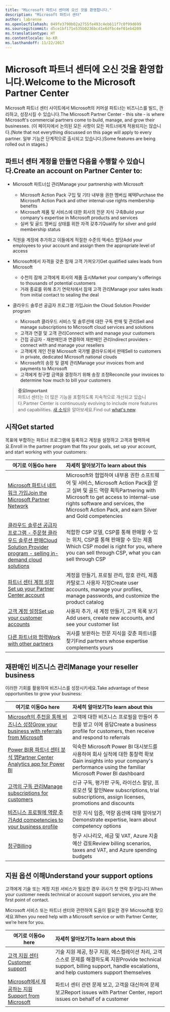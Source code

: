 ```yaml
---
title: "Microsoft 파트너 센터에 오신 것을 환영합니다."
description: "Microsoft 파트너 센터"
author: labrenne
ms.openlocfilehash: 049fe3790b02a2755fe493c4eb611f7c0f99d699
ms.sourcegitcommit: d5ce1bf171e535b0236bcd1e6dfbc4ef01ebd209
ms.translationtype: HT
ms.contentlocale: ko-KR
ms.lasthandoff: 11/22/2017
---
```

# <a name="welcome-to-the-microsoft-partner-center"></a><span data-ttu-id="7c133-103">Microsoft 파트너 센터에 오신 것을 환영합니다.</span><span class="sxs-lookup"><span data-stu-id="7c133-103">Welcome to the Microsoft Partner Center</span></span>

<span data-ttu-id="7c133-104">Microsoft 파트너 센터 사이트에서 Microsoft의 커머셜 파트너는 비즈니스를 빌드, 관리하고, 성장시킬 수 있습니다.</span><span class="sxs-lookup"><span data-stu-id="7c133-104">The Microsoft Partner Center - this site - is where Microsoft's commercial partners come to build, manage, and grow their businesses.</span></span> <span data-ttu-id="7c133-105">(이 페이지에서 논의된 모든 사항이 모든 파트너에게 적용되지는 않습니다.</span><span class="sxs-lookup"><span data-stu-id="7c133-105">(Note that not everything discussed on this page will apply to every partner.</span></span> <span data-ttu-id="7c133-106">일부 기능은 단계적으로 출시되고 있습니다.)</span><span class="sxs-lookup"><span data-stu-id="7c133-106">Some features are being rolled out in stages.)</span></span>

## <a name="create-an-account-on-partner-center-to"></a><span data-ttu-id="7c133-107">파트너 센터 계정을 만들면 다음을 수행할 수 있습니다.</span><span class="sxs-lookup"><span data-stu-id="7c133-107">Create an account on Partner Center to:</span></span>

-   <span data-ttu-id="7c133-108">Microsoft 파트너십 관리</span><span class="sxs-lookup"><span data-stu-id="7c133-108">Manage your partnership with Microsoft</span></span>
    -   <span data-ttu-id="7c133-109">Microsoft Action Pack 구입 및 기타 내부용 권한 멤버십 혜택</span><span class="sxs-lookup"><span data-stu-id="7c133-109">Purchase the Microsoft Action Pack and other internal-use rights membership benefits</span></span> 
    -   <span data-ttu-id="7c133-110">Microsoft 제품 및 서비스에 대한 회사의 전문 지식 구축</span><span class="sxs-lookup"><span data-stu-id="7c133-110">Build your company's expertise in Microsoft products and services</span></span>
    -   <span data-ttu-id="7c133-111">실버 및 골드 멤버십 상태를 위한 자격 갖추기</span><span class="sxs-lookup"><span data-stu-id="7c133-111">Qualify for silver and gold membership status</span></span>

-   <span data-ttu-id="7c133-112">직원을 계정에 추가하고 이들에게 적절한 수준의 액세스 할당</span><span class="sxs-lookup"><span data-stu-id="7c133-112">Add your employees to your account and assign them the appropriate level of access</span></span>

-   <span data-ttu-id="7c133-113">Microsoft에서 자격을 갖춘 잠재 고객 가져오기</span><span class="sxs-lookup"><span data-stu-id="7c133-113">Get qualified sales leads from Microsoft</span></span> 
    -   <span data-ttu-id="7c133-114">수천의 잠재 고객에게 회사의 제품 출시</span><span class="sxs-lookup"><span data-stu-id="7c133-114">Market your company's offerings to thousands of potential customers</span></span>
    -   <span data-ttu-id="7c133-115">거래 종료를 위해 초기 연락처에서 잠재 고객 관리</span><span class="sxs-lookup"><span data-stu-id="7c133-115">Manage your sales leads from initial contact to sealing the deal</span></span> 

-   <span data-ttu-id="7c133-116">클라우드 솔루션 공급자 프로그램 가입</span><span class="sxs-lookup"><span data-stu-id="7c133-116">Join the Cloud Solution Provider program</span></span>
    -   <span data-ttu-id="7c133-117">Microsoft 클라우드 서비스 및 솔루션에 대한 구독 판매 및 관리</span><span class="sxs-lookup"><span data-stu-id="7c133-117">Sell and manage subscriptions to Microsoft cloud services and solutions</span></span>       
    -   <span data-ttu-id="7c133-118">고객과 연결 및 고객 관리</span><span class="sxs-lookup"><span data-stu-id="7c133-118">Connect with and manage your customers</span></span>
    -   <span data-ttu-id="7c133-119">간접 공급자 - 재판매인과 연결하여 재판매인 관리</span><span class="sxs-lookup"><span data-stu-id="7c133-119">Indirect providers - connect with and manage your resellers</span></span>    
    -   <span data-ttu-id="7c133-120">고객에게 개인 전용 Microsoft 국가별 클라우드에서 판매</span><span class="sxs-lookup"><span data-stu-id="7c133-120">Sell to customers in private, dedicated Microsoft national clouds</span></span> 
    -   <span data-ttu-id="7c133-121">Microsoft의 송장 및 결제 관리</span><span class="sxs-lookup"><span data-stu-id="7c133-121">Manage your invoices from and payments to Microsoft</span></span>
    -   <span data-ttu-id="7c133-122">고객에게 청구할 금액을 결정하기 위해 송장 조정</span><span class="sxs-lookup"><span data-stu-id="7c133-122">Reconcile your invoices to determine how much to bill your customers</span></span>
   

>**<span data-ttu-id="7c133-123">중요</span><span class="sxs-lookup"><span data-stu-id="7c133-123">Important</span></span>**<br>
<span data-ttu-id="7c133-124">파트너 센터는 더 많은 기능을 포함하도록 지속적으로 개선되고 있습니다.</span><span class="sxs-lookup"><span data-stu-id="7c133-124">Partner Center is continuously evolving to include more features and capabilities.</span></span> <span data-ttu-id="7c133-125">[새 소식](whats-new-in-pc.md)을 알아보세요.</span><span class="sxs-lookup"><span data-stu-id="7c133-125">Find out [what's new](whats-new-in-pc.md).</span></span>


## <a name="get-started"></a><span data-ttu-id="7c133-126">시작</span><span class="sxs-lookup"><span data-stu-id="7c133-126">Get started</span></span>

<span data-ttu-id="7c133-127">목표에 부합하는 파트너 프로그램에 등록하고 계정을 설정하고 고객과 협력하세요.</span><span class="sxs-lookup"><span data-stu-id="7c133-127">Enroll in the partner program that fits your goals, set up your account, and start working with your customers:</span></span>

| **<span data-ttu-id="7c133-128">여기로 이동</span><span class="sxs-lookup"><span data-stu-id="7c133-128">Go here</span></span>**  | **<span data-ttu-id="7c133-129">자세히 알아보기</span><span class="sxs-lookup"><span data-stu-id="7c133-129">To learn about this</span></span>**  |
|------------|:-------------|
|[<span data-ttu-id="7c133-130">Microsoft 파트너 네트워크 가입</span><span class="sxs-lookup"><span data-stu-id="7c133-130">Join the Microsoft Partner Network</span></span>](mpn-overview.md)|<span data-ttu-id="7c133-131">Microsoft와 협업하여 내부용 권한 소프트웨어 및 서비스, Microsoft Action Pack을 얻고 실버 및 골드 역량 획득</span><span class="sxs-lookup"><span data-stu-id="7c133-131">Partnering with Microsoft to get access to internal-use rights software and services, the Microsoft Action Pack, and earn Silver and Gold competencies</span></span> |
|[<span data-ttu-id="7c133-132">클라우드 솔루션 공급자 프로그램 - 주문형 클라우드 솔루션 판매</span><span class="sxs-lookup"><span data-stu-id="7c133-132">Cloud Solution Provider program - selling in-demand cloud solutions</span></span>](csp-overview.md) | <span data-ttu-id="7c133-133">적합한 CSP 모델, CSP를 통해 판매할 수 있는 위치, CSP를 통해 판매할 수 있는 제품</span><span class="sxs-lookup"><span data-stu-id="7c133-133">Which CSP model is right for you, where you can sell through CSP, what you can sell through CSP</span></span> |
|[<span data-ttu-id="7c133-134">파트너 센터 계정 설정</span><span class="sxs-lookup"><span data-stu-id="7c133-134">Set up your Partner Center account</span></span>](partner-center-account-setup.md)|<span data-ttu-id="7c133-135">계정을 만들기, 프로필 관리, 암호 관리, 제품 카탈로그 사용자 지정</span><span class="sxs-lookup"><span data-stu-id="7c133-135">Create user accounts, manage your profiles, manage passwords, and customize the product catalog</span></span> |
|[<span data-ttu-id="7c133-136">고객 계정 설정</span><span class="sxs-lookup"><span data-stu-id="7c133-136">Set up your customer accounts</span></span>](customer-accounts.md)|<span data-ttu-id="7c133-137">사용자 추가, 새 계정 만들기, 고객 목록 보기</span><span class="sxs-lookup"><span data-stu-id="7c133-137">Add users, create new accounts, and see your customer list</span></span> |
|[<span data-ttu-id="7c133-138">다른 파트너와 협력</span><span class="sxs-lookup"><span data-stu-id="7c133-138">Work with other partners</span></span>](work-with-other-partners.md)|<span data-ttu-id="7c133-139">귀사를 보완하는 전문 지식을 갖춘 파트너를 찾기</span><span class="sxs-lookup"><span data-stu-id="7c133-139">Find partners whose expertise complements yours</span></span> |

## <a name="manage-your-reseller-business"></a><span data-ttu-id="7c133-140">재판매인 비즈니스 관리</span><span class="sxs-lookup"><span data-stu-id="7c133-140">Manage your reseller business</span></span>

<span data-ttu-id="7c133-141">이러한 기회를 활용하여 비즈니스를 성장시키세요.</span><span class="sxs-lookup"><span data-stu-id="7c133-141">Take advantage of these opportunities to grow your business:</span></span>

| **<span data-ttu-id="7c133-142">여기로 이동</span><span class="sxs-lookup"><span data-stu-id="7c133-142">Go here</span></span>**  |**<span data-ttu-id="7c133-143">자세히 알아보기</span><span class="sxs-lookup"><span data-stu-id="7c133-143">To learn about this</span></span>**   |
|------------|:-------------|
|[<span data-ttu-id="7c133-144">Microsoft의 추천을 통해 비즈니스 성장</span><span class="sxs-lookup"><span data-stu-id="7c133-144">Grow your business with referrals from Microsoft</span></span>](referrals.md)|<span data-ttu-id="7c133-145">고객에 대한 비즈니스 프로필을 만들어 추천을 받고 이에 응답</span><span class="sxs-lookup"><span data-stu-id="7c133-145">Create a business profile for customers, then receive and respond to referrals</span></span>|
|[<span data-ttu-id="7c133-146">Power BI용 파트너 센터 분석 앱</span><span class="sxs-lookup"><span data-stu-id="7c133-146">Partner Center Analytics app for Power BI</span></span>](power-bi-app-for-direct-partners.md)| <span data-ttu-id="7c133-147">익숙한 Microsoft Power BI 대시보드를 사용하여 회사 실적에 대한 통찰력 확보</span><span class="sxs-lookup"><span data-stu-id="7c133-147">Gain insights into your company's performance using the familiar Microsoft Power BI dashboard</span></span>|
|[<span data-ttu-id="7c133-148">고객의 구독 관리</span><span class="sxs-lookup"><span data-stu-id="7c133-148">Manage subscriptions for customers</span></span>](customer-subscriptions.md)|<span data-ttu-id="7c133-149">신규 구독, 평가판 구독, 라이선스 할당, 프로모션 및 할인</span><span class="sxs-lookup"><span data-stu-id="7c133-149">New subscriptions, trial subscriptions, assign licenses, promotions and discounts</span></span>|
|[<span data-ttu-id="7c133-150">비즈니스 프로필에 역량 추가</span><span class="sxs-lookup"><span data-stu-id="7c133-150">Add competencies to your business profile</span></span>](learn-about-competencies.md)|<span data-ttu-id="7c133-151">전문 지식 입증, 역량 옵션에 대해 알아보기</span><span class="sxs-lookup"><span data-stu-id="7c133-151">Demonstrate expertise, learn about competency options</span></span>|
|[<span data-ttu-id="7c133-152">청구</span><span class="sxs-lookup"><span data-stu-id="7c133-152">Billing</span></span>](billing.md)|<span data-ttu-id="7c133-153">청구 시나리오, 세금 및 VAT, Azure 지출 예산 검토</span><span class="sxs-lookup"><span data-stu-id="7c133-153">Review billing scenarios, taxes and VAT, and Azure spending budgets</span></span> |

## <a name="understand-your-support-options"></a><span data-ttu-id="7c133-154">지원 옵션 이해</span><span class="sxs-lookup"><span data-stu-id="7c133-154">Understand your support options</span></span>

<span data-ttu-id="7c133-155">고객에게 기술 또는 계정 지원 서비스가 필요한 경우 귀사가 첫 연락 창구입니다.</span><span class="sxs-lookup"><span data-stu-id="7c133-155">When your customer needs technical or account support services, you are the first point of contact.</span></span>

<span data-ttu-id="7c133-156">Microsoft 서비스 또는 파트너 센터와 관련하여 도움이 필요한 경우 Microsoft를 찾으세요.</span><span class="sxs-lookup"><span data-stu-id="7c133-156">When you need help with a Microsoft service or with Partner Center, we’re here for you.</span></span> 

| **<span data-ttu-id="7c133-157">여기로 이동</span><span class="sxs-lookup"><span data-stu-id="7c133-157">Go here</span></span>**  | **<span data-ttu-id="7c133-158">자세히 알아보기</span><span class="sxs-lookup"><span data-stu-id="7c133-158">To learn about this</span></span>**  |
|------------|:-------------|
|[<span data-ttu-id="7c133-159">고객 지원 센터</span><span class="sxs-lookup"><span data-stu-id="7c133-159">Customer support</span></span>](customer-support.md)|<span data-ttu-id="7c133-160">기술 지원 제공, 청구 지원, 에스컬레이션 처리, 고객 스스로 문제를 해결하도록 지원</span><span class="sxs-lookup"><span data-stu-id="7c133-160">Provide technical support, billing support, handle escalations, and help customers support themselves</span></span>|
|[<span data-ttu-id="7c133-161">Microsoft에서 제공하는 지원</span><span class="sxs-lookup"><span data-stu-id="7c133-161">Support from Microsoft</span></span>](support-from-microsoft.md)|<span data-ttu-id="7c133-162">파트너 센터 관련 문제 보고, 고객을 대신하여 문제 보고</span><span class="sxs-lookup"><span data-stu-id="7c133-162">Report issues with Partner Center, report issues on behalf of a customer</span></span>|
